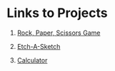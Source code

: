 # Links to Projects

1) [Rock, Paper, Scissors Game](https://codepen.io/timothydharris/full/oNWGryJ)

1) [Etch-A-Sketch](https://codepen.io/timothydharris/full/oNWmNjw)

1) [Calculator](https://codepen.io/timothydharris/full/eYRpVKb)
